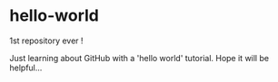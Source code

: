 # hello-world
1st repository ever !

Just learning about GitHub with a 'hello world' tutorial.
Hope it will be helpful...
